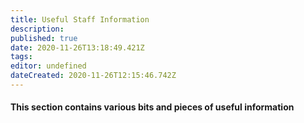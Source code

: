 ```yaml
---
title: Useful Staff Information
description: 
published: true
date: 2020-11-26T13:18:49.421Z
tags: 
editor: undefined
dateCreated: 2020-11-26T12:15:46.742Z
---
```


#### This section contains various bits and pieces of useful information 
